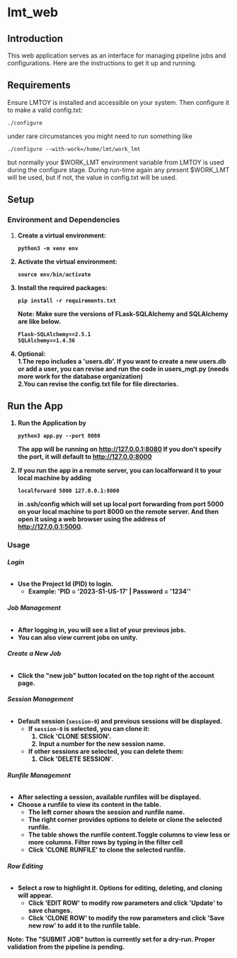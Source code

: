 # lmt_web

## Introduction

This web application serves as an interface for managing pipeline jobs and configurations. Here are the instructions to get it up and running.

## Requirements

Ensure LMTOY is installed and accessible on your system. Then configure it to make a valid config.txt:

```
./configure
```      
under rare circumstances you might need to run something like
```
./configure --with-work=/home/lmt/work_lmt
```
      


but normally your $WORK_LMT environment variable from LMTOY is used during the configure stage. During run-time again any 
present $WORK_LMT will be used, but if not, the value in config.txt will be used.


## Setup

### Environment and Dependencies

1. <b>Create a virtual environment:
   ```
   python3 -m venv env
   ```
2. <b>Activate the virtual environment:
   ```
   source env/bin/activate
   ```
3. <b>Install the required packages:

   ```
   pip install -r requirements.txt
   ```

   <b>Note:</b> Make sure the versions of FLask-SQLAlchemy
   and SQLAlchemy are like below.

   ```
   Flask-SQLAlchemy==2.5.1
   SQLAlchemy==1.4.36
   ```

4. <b>Optional</b>:<br>
   1.The repo includes a 'users.db'. If you want to create a new users.db or add a user,
   you can revise and run the code in users_mgt.py (needs more work for the database organization)<br>
   2.You can revise the config.txt file for file directories.<br>

## Run the App

1.  Run the Application by

    ```
    python3 app.py --port 8080
    ```

    The app will be running on http://127.0.0.1:8080 If you don't specify the port, it will default to http://127.0.0:8000

2.  If you run the app in a remote server, you can localforward it to your local machine by adding
    ```
    localforward 5000 127.0.0.1:8000
    ```
    in .ssh/config which will set up local port forwarding from port 5000 on your local
    machine to port 8000 on the remote server. And then open it using a web browser using the address of http://127.0.0.1:5000.


### Usage
###### **Login**
- Use the Project Id (PID) to login. 
    - Example: 'PID = '2023-S1-US-17' | Password = '1234''

###### **Job Management**
- After logging in, you will see a list of your previous jobs.
- You can also view current jobs on unity.

###### **Create a New Job**
- Click the "new job" button located on the top right of the account page.

###### **Session Management**
- Default session (`session-0`) and previous sessions will be displayed.
    - If `session-0` is selected, you can clone it:
        1. Click 'CLONE SESSION'.
        2. Input a number for the new session name.
    - If other sessions are selected, you can delete them:
        1. Click 'DELETE SESSION'.

###### **Runfile Management**
- After selecting a session, available runfiles will be displayed.
- Choose a runfile to view its content in the table.
    - The left corner shows the session and runfile name.
    - The right corner provides options to delete or clone the selected runfile.
    - The table shows the runfile content.Toggle columns to view less or more columns. Filter rows by typing in the filter cell
    - Click 'CLONE RUNFILE' to clone the selected runfile.

###### **Row Editing**
- Select a row to highlight it. Options for editing, deleting, and cloning will appear.
    - Click 'EDIT ROW' to modify row parameters and click 'Update' to save changes.
    - Click 'CLONE ROW' to modify the row parameters and click 'Save new row' to add it to the runfile table.

**Note:** The "SUBMIT JOB" button is currently set for a dry-run. Proper validation from the pipeline is pending.

